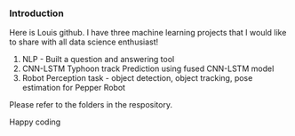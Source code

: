 ### Introduction

Here is Louis github. I have three machine learning projects that I would like to share with all data science enthusiast!

1. NLP - Built a question and answering tool
2. CNN-LSTM Typhoon track Prediction using fused CNN-LSTM model
3. Robot Perception task - object detection, object tracking, pose estimation for Pepper Robot

Please refer to the folders in the respository. 

Happy coding

